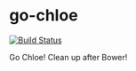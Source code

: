 # go-chloe
[![Build Status](https://travis-ci.org/sabhiram/go-chloe.svg?branch=master)](https://travis-ci.org/sabhiram/go-chloe)

Go Chloe! Clean up after Bower!
